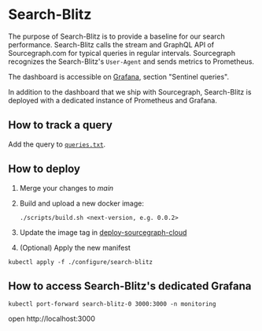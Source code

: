 # Search-Blitz

The purpose of Search-Blitz is to provide a baseline for our search performance.
Search-Blitz calls the stream and GraphQL API of Sourcegraph.com for typical
queries in regular intervals. Sourcegraph recognizes the Search-Blitz's
`User-Agent` and sends metrics to Prometheus.

The dashboard is accessible on
[Grafana](https://sourcegraph.com/-/debug/grafana/d/frontend/frontend?orgId=1),
section "Sentinel queries".

In addition to the dashboard that we ship with Sourcegraph, Search-Blitz is
deployed with a dedicated instance of Prometheus and Grafana.

## How to track a query

Add the query to [`queries.txt`](https://github.com/sourcegraph/sourcegraph/blob/main/internal/cmd/search-blitz/queries.txt).

## How to deploy

1. Merge your changes to _main_
2. Build and upload a new docker image:
   ```
   ./scripts/build.sh <next-version, e.g. 0.0.2>
   ```
3. Update the image tag in [deploy-sourcegraph-cloud](https://github.com/sourcegraph/deploy-sourcegraph-cloud/blob/release/configure/search-blitz/search-blitz.StatefulSet.yaml#L36)

4. (Optional) Apply the new manifest

```
kubectl apply -f ./configure/search-blitz
```

## How to access Search-Blitz's dedicated Grafana

```
kubectl port-forward search-blitz-0 3000:3000 -n monitoring
```

open http://localhost:3000
